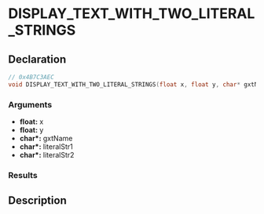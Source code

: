 # DISPLAY_TEXT_WITH_TWO_LITERAL_STRINGS

## Declaration
```cpp
// 0x4B7C3AEC
void DISPLAY_TEXT_WITH_TWO_LITERAL_STRINGS(float x, float y, char* gxtName, char* literalStr1, char* literalStr2);
```

### Arguments
- **float:** x
- **float:** y
- **char\*:** gxtName
- **char\*:** literalStr1
- **char\*:** literalStr2

### Results

## Description
